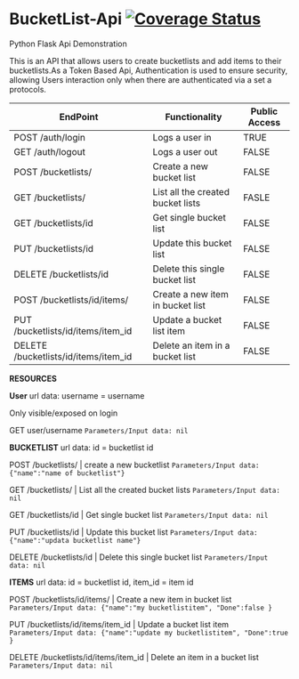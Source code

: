 # BucketList-Api [![Coverage Status](https://coveralls.io/repos/andela-sjames/BucketList-Api/badge.svg?branch=master&service=github)](https://coveralls.io/github/andela-sjames/BucketList-Api?branch=master)
Python Flask Api Demonstration


This is an API that allows users to create bucketlists and add items to their bucketlists.As a Token Based Api,  Authentication is used to ensure security, allowing Users interaction only when there are authenticated via a set a protocols.



EndPoint |Functionality|Public Access
---------|-------------|--------------
POST /auth/login|Logs a user in|TRUE
GET /auth/logout<username>|Logs a user out| FALSE
POST /bucketlists/|Create a new bucket list|FALSE
GET /bucketlists/|List all the created bucket lists|FASLE
GET /bucketlists/id|Get single bucket list|FALSE
PUT /bucketlists/id|Update this bucket list|FALSE
DELETE /bucketlists/id|Delete this single bucket list|FALSE
POST /bucketlists/id/items/|Create a new item in bucket list|FALSE
PUT /bucketlists/id/items/item_id|Update a bucket list item|FALSE
DELETE /bucketlists/id/items/item_id|Delete an item in a bucket list|FALSE

**__RESOURCES__**

**__User__**  url data: username = username

Only visible/exposed on login

GET user/username
``` Parameters/Input data: nil ```

**BUCKETLIST** url data: id = bucketlist id

POST /bucketlists/  | create a new bucketlist
``` Parameters/Input data: {"name":"name of bucketlist"} ```

GET /bucketlists/ | List all the created bucket lists
```Parameters/Input data: nil ```

GET /bucketlists/id | Get single bucket list
```Parameters/Input data: nil ```

PUT /bucketlists/id | Update this bucket list
```Parameters/Input data: {"name":"updata bucketlist name"}``` 

DELETE /bucketlists/id | Delete this single bucket list 
``` Parameters/Input data: nil ```


**__ITEMS__** url data: id = bucketlist id, item_id = item id

POST /bucketlists/id/items/ | Create a new item in bucket list
``` Parameters/Input data: {"name":"my bucketlistitem", "Done":false } ```

PUT /bucketlists/id/items/item_id | Update a bucket list item
``` Parameters/Input data: {"name":"update my bucketlistitem", "Done":true } ```

DELETE /bucketlists/id/items/item_id | Delete an item in a bucket list
``` Parameters/Input data: nil ```




